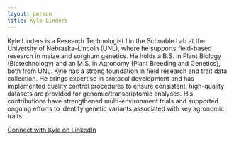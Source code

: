 ```yaml
---
layout: person
title: Kyle Linders
---
```


Kyle Linders is a Research Technologist I in the Schnable Lab at the University of Nebraska–Lincoln (UNL), where he supports field-based research in maize and sorghum genetics. He holds a B.S. in Plant Biology (Biotechnology) and an M.S. in Agronomy (Plant Breeding and Genetics), both from UNL.
Kyle has a strong foundation in field research and trait data collection. He brings expertise in protocol development and has implemented quality control procedures to ensure consistent, high-quality datasets are provided for genomic/transcriptomic analyses. His contributions have strengthened multi-environment trials and supported ongoing efforts to identify genetic variants associated with key agronomic traits.

[Connect with Kyle on LinkedIn](https://www.linkedin.com/in/kyle-linders/)
